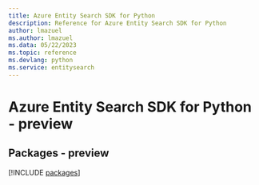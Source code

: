 ```yaml
---
title: Azure Entity Search SDK for Python
description: Reference for Azure Entity Search SDK for Python
author: lmazuel
ms.author: lmazuel
ms.data: 05/22/2023
ms.topic: reference
ms.devlang: python
ms.service: entitysearch
---
```

# Azure Entity Search SDK for Python - preview
## Packages - preview
[!INCLUDE [packages](entity-search-index.md)]